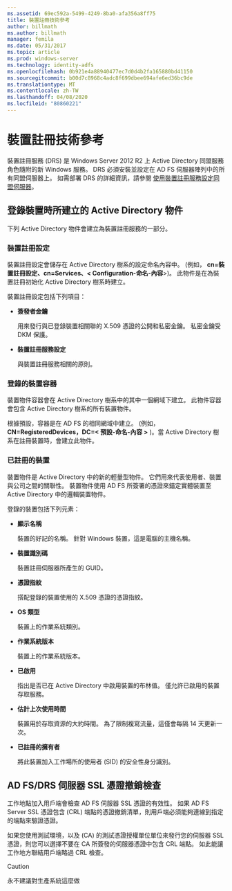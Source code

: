 ```yaml
---
ms.assetid: 69ec592a-5499-4249-8ba0-afa356a8ff75
title: 裝置註冊技術參考
author: billmath
ms.author: billmath
manager: femila
ms.date: 05/31/2017
ms.topic: article
ms.prod: windows-server
ms.technology: identity-adfs
ms.openlocfilehash: 0b921e4a88940477ec7d0d4b2fa165880bd41150
ms.sourcegitcommit: b00d7c8968c4adc8f699dbee694afe6ed36bc9de
ms.translationtype: MT
ms.contentlocale: zh-TW
ms.lasthandoff: 04/08/2020
ms.locfileid: "80860221"
---
```

# <a name="device-registration-technical-reference"></a>裝置註冊技術參考
裝置註冊服務 \(DRS\) 是 Windows Server 2012 R2 上 Active Directory 同盟服務角色隨附的新 Windows 服務。  DRS 必須安裝並設定在 AD FS 伺服器陣列中的所有同盟伺服器上。  如需部署 DRS 的詳細資訊，請參閱 [使用裝置註冊服務設定同盟伺服器](https://technet.microsoft.com/library/dn486831.aspx)。  
  
## <a name="active-directory-objects-created-when-a-device-is-registered"></a>登錄裝置時所建立的 Active Directory 物件  
下列 Active Directory 物件會建立為裝置註冊服務的一部分。  
  
### <a name="device-registration-configuration"></a>裝置註冊設定  
裝置註冊設定會儲存在 Active Directory 樹系的設定命名內容中。 \(例如， **cn\=裝置註冊設定、cn\=Services、< Configuration\-命名\-內容**>\)。 此物件是在為裝置註冊初始化 Active Directory 樹系時建立。  
  
裝置註冊設定包括下列項目：  
  
-   **簽發者金鑰**  
  
    用來發行與已登錄裝置相關聯的 X.509 憑證的公開和私密金鑰。  私密金鑰受 DKM 保護。  
  
-   **裝置註冊服務設定**  
  
    與裝置註冊服務相關的原則。  
  
### <a name="registered-devices-container"></a>登錄的裝置容器  
裝置物件容器會在 Active Directory 樹系中的其中一個網域下建立。  此物件容器會包含 Active Directory 樹系的所有裝置物件。  
  
根據預設，容器是在 AD FS 的相同網域中建立。  \(例如， **CN\=RegisteredDevices，DC\=< 預設\-命名\-內容 >** \)。當 Active Directory 樹系在註冊裝置時，會建立此物件。  
  
### <a name="registered-devices"></a>已註冊的裝置  
裝置物件是 Active Directory 中的新的輕量型物件。  它們用來代表使用者、裝置與公司之間的關聯性。  裝置物件使用 AD FS 所簽署的憑證來錨定實體裝置至 Active Directory 中的邏輯裝置物件。  
  
登錄的裝置包括下列元素：  
  
-   **顯示名稱**  
  
    裝置的好記的名稱。  針對 Windows 裝置，這是電腦的主機名稱。  
  
-   **裝置識別碼**  
  
    裝置註冊伺服器所產生的 GUID。  
  
-   **憑證指紋**  
  
    搭配登錄的裝置使用的 X.509 憑證的憑證指紋。  
  
-   **OS 類型**  
  
    裝置上的作業系統類別。  
  
-   **作業系統版本**  
  
    裝置上的作業系統版本。  
  
-   **已啟用**  
  
    指出是否已在 Active Directory 中啟用裝置的布林值。  僅允許已啟用的裝置存取服務。  
  
-   **估計上次使用時間**  
  
    裝置用於存取資源的大約時間。  為了限制複寫流量，這僅會每隔 14 天更新一次。  
  
-   **已註冊的擁有者**  
  
    將此裝置加入工作場所的使用者 \(SID\) 的安全性身分識別。  
  
## <a name="ad-fsdrs-server-ssl-certificate-revocation-checking"></a>AD FS\/DRS 伺服器 SSL 憑證撤銷檢查  
工作地點加入用戶端會檢查 AD FS 伺服器 SSL 憑證的有效性。  如果 AD FS Server SSL 憑證包含 \(CRL\) 端點的憑證撤銷清單，則用戶端必須能夠連線到指定的端點來驗證憑證。  
  
如果您使用測試環境，以及 \(CA\) 的測試憑證授權單位單位來發行您的伺服器 SSL 憑證，則您可以選擇不要在 CA 所簽發的伺服器憑證中包含 CRL 端點。  如此能讓工作地方聯結用戶端略過 CRL 檢查。  
  
> [!CAUTION]  
> 永不建議對生產系統這麼做  
  

